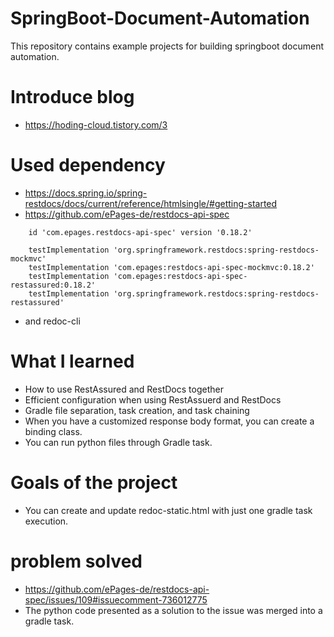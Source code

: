 # SpringBoot-Document-Automation
 This repository contains example projects for building springboot document automation.


# Introduce blog
- https://hoding-cloud.tistory.com/3

# Used dependency
- https://docs.spring.io/spring-restdocs/docs/current/reference/htmlsingle/#getting-started
- https://github.com/ePages-de/restdocs-api-spec﻿
```
    id 'com.epages.restdocs-api-spec' version '0.18.2'

    testImplementation 'org.springframework.restdocs:spring-restdocs-mockmvc'
    testImplementation 'com.epages:restdocs-api-spec-mockmvc:0.18.2'
    testImplementation 'com.epages:restdocs-api-spec-restassured:0.18.2'
    testImplementation 'org.springframework.restdocs:spring-restdocs-restassured'
```
- and redoc-cli

# What I learned
- How to use RestAssured and RestDocs together
- Efficient configuration when using RestAssuerd and RestDocs
- Gradle file separation, task creation, and task chaining
- When you have a customized response body format, you can create a binding class.
- You can run python files through Gradle task.

# Goals of the project
- You can create and update redoc-static.html with just one gradle task execution.

# problem solved
- https://github.com/ePages-de/restdocs-api-spec/issues/109#issuecomment-736012775
- The python code presented as a solution to the issue was merged into a gradle task.
